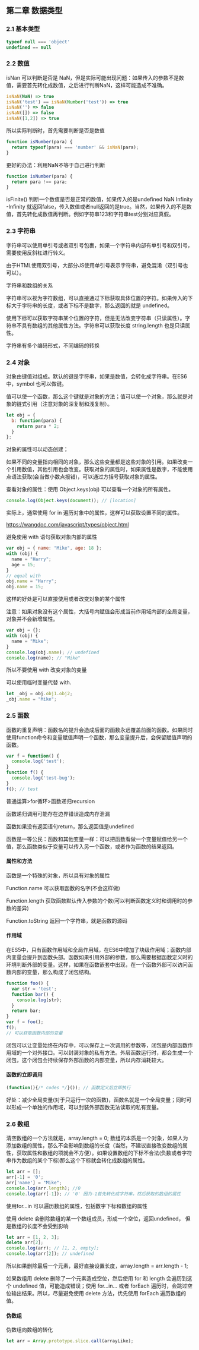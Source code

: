 ## 第二章 数据类型

### 2.1 基本类型

~~~js
typeof null === 'object'
undefined == null
~~~

### 2.2 数值

isNan 可以判断是否是 NaN，但是实际可能出现问题：如果传入的参数不是数值，需要首先转化成数值，之后进行判断NaN，这样可能造成不准确。

~~~js
isNaN(NaN) => true
isNaN('test') == isNaN(Number('test')) => true
isNaN('') => false
isNaN([]) => false
isNaN([1,2]) => true
~~~

所以实际判断时，首先需要判断是否是数值

~~~js
function isNumber(para) {
  return typeof(para) === 'number' && isNaN(para);
}
~~~

更好的办法：利用NaN不等于自己进行判断

~~~js
function isNumber(para) {
  return para !== para;
}
~~~

isFinite() 判断一个数值是否是正常的数值，如果传入的是undefined NaN Infinity -Infinity 就返回false，传入数值或者null返回的是true。当然，如果传入的不是数值，首先转化成数值再判断。例如字符串123和字符串test分别对应真假。

### 2.3 字符串

字符串可以使用单引号或者双引号包裹，如果一个字符串内部有单引号和双引号，需要使用反斜杠进行转义。

由于HTML使用双引号，大部分JS使用单引号表示字符串，避免混淆（双引号也可以）。

字符串和数组的关系

字符串可以视为字符数组，可以直接通过下标获取具体位置的字符。如果传入的下标大于字符串的长度，或者下标不是数字，那么返回的就是 undefined。

使用下标可以获取字符串某个位置的字符，但是无法改变字符串（只读属性）。字符串不具有数组的其他属性方法。字符串可以获取长度 string.length 也是只读属性。

字符串有多个编码形式，不同编码的转换

### 2.4 对象

对象由键值对组成。默认的键是字符串，如果是数值，会转化成字符串。在ES6中，symbol 也可以做键。

值可以使一个函数，那么这个键就是对象的方法；值可以使一个对象，那么就是对象的链式引用（注意对象的深复制和浅复制）。

~~~js
let obj = {
  b: function(para) {
    return para * 2;
  }
};
~~~

对象的属性可以动态创建；

如果不同的变量指向相同的对象，那么这些变量都是这些对象的引用。如果改变一个引用数值，其他引用也会改变。获取对象的属性时，如果属性是数字，不能使用点语法获取(会当做小数点报错)，可以通过方括号获取对象的属性。

查看对象的属性：使用 Object.keys(obj) 可以查看一个对象的所有属性。

~~~js
console.log(Object.keys(document)); // [location]
~~~

实际上，通常使用 for in 遍历对象中的属性，这样可以获取设置不同的属性。

https://wangdoc.com/javascript/types/object.html

避免使用 with 语句获取对象内部的属性

~~~js
var obj = { name: "Mike", age: 18 };
with (obj) {
  name = "Harry";
  age = 15;
}
// equal with 
obj.name = "Harry";
obj.name = 15;
~~~

这样的好处是可以直接使用或者改变对象的某个属性

注意：如果对象没有这个属性，大括号内赋值会形成当前作用域内部的全局变量，对象并不会新增属性。

~~~js
var obj = {};
with (obj) {
  name = "Mike";
}
console.log(obj.name); // undefined
console.log(name); // "Mike"
~~~

所以不要使用 with 改变对象的变量

可以使用临时变量代替 with.

~~~js
let _obj = obj.obj1.obj2;
_obj.name = "Mike";
~~~

### 2.5 函数

函数的重复声明：函数名的提升会造成后面的函数永远覆盖前面的函数。如果同时使用function命令和变量赋值声明一个函数，那么变量提升后，会保留赋值声明的函数。

~~~js
var f = function() {
  console.log('test');
}
function f() {
  console.log('test-bug');
}
f(); // test
~~~

普通运算>for循环>函数递归recursion

函数递归调用可能存在边界错误造成内存泄漏

函数如果没有返回语句return，那么返回值是undefined

函数是一等公民：函数和其他变量一样：可以把函数看做一个变量赋值给另一个值，那么函数类似于变量可以传入另一个函数，或者作为函数的结果返回。

#### 属性和方法

函数是一个特殊的对象，所以具有对象的属性

Function.name 可以获取函数的名字(不会这样做)

Function.length 获取函数默认传入参数的个数(可以判断函数定义时和调用时的参数的差异)

Function.toString 返回一个字符串，就是函数的源码

#### 作用域

在ES5中，只有函数作用域和全局作用域，在ES6中增加了块级作用域；函数内部内变量会提升到函数头部。函数如果引用外部的参数，那么需要根据函数定义时的环境判断外部的变量。这样，如果在函数嵌套中出现，在一个函数外部可以访问函数内部的变量，那么构成了闭包结构。

~~~js
function foo() {
  var str = 'test';
  function bar() {
    console.log(str);
  }
  return bar;
}
var f = foo();
f();
// 可以获取函数内部的变量
~~~

闭包可以让变量始终在内存中，可以保存上一次调用的参数等，闭包是内部函数作用域的一个对外接口。可以封装对象的私有方法。外层函数运行时，都会生成一个闭包，这个闭包会持续保存外部函数的内部变量，所以内存消耗较大。

#### 函数的立即调用

~~~js
(function(){/* codes */}()); // 函数定义后立即执行
~~~

好处：减少全局变量(对于只运行一次的函数)，函数名就是一个全局变量；同时可以形成一个单独的作用域，可以封装外部函数无法读取的私有变量。

### 2.6 数组

清空数组的一个方法就是，array.length = 0; 数组的本质是一个对象，如果人为添加数组的属性，那么不会影响到数组的长度（当然，不建议直接改变数组的属性，获取属性和数组的项就会不方便）。如果设置数组的下标不合法(负数或者字符串作为数组的某个下标)那么这个下标就会转化成数组的属性。

~~~js
let arr = [];
arr[-1] = '0';
arr['name'] = "Mike";
console.log(arr.length); //0
console.log(arr[-1]); // '0' 因为-1首先转化成字符串，然后获取的数组的属性
~~~

使用for…in 可以遍历数组的属性，包括数字下标和数组的属性

使用 delete 会删除数组的某一个数组成员，形成一个空位，返回undefined， 但是数组的长度不会受到影响

~~~js
let arr = [1, 2, 3];
delete arr[2];
console.log(arr); // [1, 2, empty];
console.log(arr[2]); // undefined
~~~

所以如果删除最后一个元素，最好直接设置长度，array.length = arr.length - 1;

如果数组用 delete 删除了一个元素造成空位，然后使用 for 和 length 会遍历到这个 undefined 值，可能造成错误；使用 for…in… 或者 forEach 遍历时，会跳过空位输出结果。所以，尽量避免使用 delete 方法，优先使用 forEach 遍历数组的值。

#### 伪数组

伪数组向数组的转化

~~~js
let arr = Array.prototype.slice.call(arrayLike);
~~~

